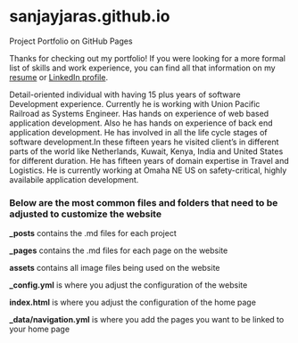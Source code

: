 # sanjayjaras.github.io
Project Portfolio on GitHub Pages


Thanks for checking out my portfolio!
If you were looking for a more formal list of skills and work experience, you can find all that information on my [resume](https://sanjayjaras.github.io/resume/) or [LinkedIn profile](https://www.linkedin.com/in/sanjay-jaras).

Detail-oriented individual with having 15 plus years of software Development experience. Currently he is working with Union Pacific Railroad as Systems Engineer. Has hands on experience of web based application development. Also he has hands on experience of back end application development. He has involved in all the life cycle stages of software development.In these fifteen years he visited client’s in different parts of the world like Netherlands, Kuwait, Kenya, India and United States for different duration. He has fifteen years of domain expertise in Travel and Logistics. He is currently working at Omaha NE US on safety-critical, highly availabile application development.




### Below are the most common files and folders that need to be adjusted to customize the website
**_posts** contains the .md files for each project

**_pages** contains the .md files for each page on the website

**assets** contains all image files being used on the website

**_config.yml** is where you adjust the configuration of the website

**index.html** is where you adjust the configuration of the home page

**_data/navigation.yml** is where you add the pages you want to be linked to your home page
